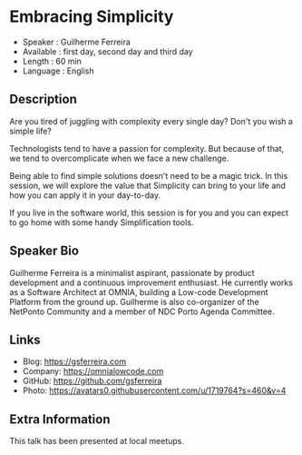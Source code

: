 Embracing Simplicity
=================================================

* Speaker   : Guilherme Ferreira
* Available : first day, second day and third day
* Length    : 60 min
* Language  : English

Description
-----------

Are you tired of juggling with complexity every single day? Don't you wish a simple life?

Technologists tend to have a passion for complexity. But because of that, we tend to overcomplicate when we face a new challenge.

Being able to find simple solutions doesn't need to be a magic trick. In this session, we will explore the value that Simplicity can bring to your life and how you can apply it in your day-to-day.

If you live in the software world, this session is for you and you can expect to go home with some handy Simplification tools.

Speaker Bio
-----------

Guilherme Ferreira is a minimalist aspirant, passionate by product development and a continuous improvement enthusiast. He currently works as a Software Architect at OMNIA, building a Low-code Development Platform from the ground up.
Guilherme is also co-organizer of the NetPonto Community and a member of NDC Porto Agenda Committee.

Links
-----

* Blog: https://gsferreira.com
* Company: https://omnialowcode.com
* GitHub: https://github.com/gsferreira
* Photo: https://avatars0.githubusercontent.com/u/1719764?s=460&v=4

Extra Information
-----------------

This talk has been presented at local meetups.

